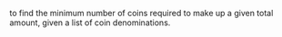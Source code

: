 to find the minimum number of coins required to make up a given total amount, given a list of coin denominations.
